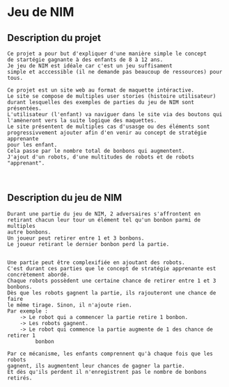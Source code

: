 # Jeu de NIM

## Description du projet
 	Ce projet a pour but d'expliquer d'une manière simple le concept
	de startégie gagnante à des enfants de 8 à 12 ans.
	Je jeu de NIM est idéale car c'est un jeu suffisament 
	simple et acccessible (il ne demande pas beaucoup de ressources) pour tous.

	Ce projet est un site web au format de maquette intéractive.
	Le site se compose de multiples user stories (histoire utilisateur) 
	durant lesquelles des exemples de parties du jeu de NIM sont présentées.
	L'utilisateur (l'enfant) va naviguer dans le site via des boutons qui 
	l'amèneront vers la suite logique des maquettes.
	Le site présentent de multiples cas d'usasge ou des éléments sont 
	progressivvement ajouter afin d'en venir au concept de stratégie apprenante
	pour les enfant.
	Cela passe par le nombre total de bonbons qui augmentent.
	J'ajout d'un robots, d'une multitudes de robots et de robots "apprenant".
	
<br>	

## Description du jeu de NIM
	Durant une partie du jeu de NIM, 2 adversaires s'affrontent en
	retirant chacun leur tour un élément tel qu'un bonbon parmi de multiples
	autre bonbons.
	Un joueur peut retirer entre 1 et 3 bonbons.
	Le joueur retirant le dernier bonbon perd la partie.

	
	Une partie peut être complexifiée en ajoutant des robots.
	C'est durant ces parties que le concept de stratégie apprenante est
	concrètement abordé.
	Chaque robots possèdent une certaine chance de retirer entre 1 et 3 bonbons.
	Dès que les robots gagnent la partie, ils rajouteront une chance de faire 
	le même tirage. Sinon, il n'ajoute rien.
	Par exemple :
		-> Le robot qui a commencer la partie retire 1 bonbon.
		-> Les robots gagnent.
		-> Le robot qui commence la partie augmente de 1 des chance de retirer 1 
			 bonbon

	Par ce mécanisme, les enfants comprennent qu'à chaque fois que les robots
	gagnent, ils augmentent leur chances de gagner la partie.
	Et dès qu'ils perdent il n'enregistrent pas le nombre de bonbons retirés.


